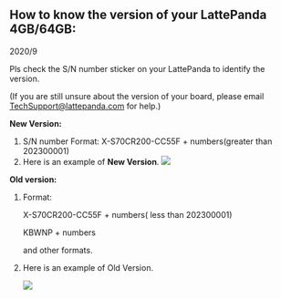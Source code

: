 ## **How to know the version of your LattePanda 4GB/64GB:**  

2020/9

Pls check the S/N number sticker on your LattePanda to identify the version. 

(If you are still unsure about the version of your board, please email TechSupport@lattepanda.com for help.)

**New Version:** 

1. S/N number Format: X-S70CR200-CC55F + numbers(greater than 202300001)
2. Here is an example of **New Version**.
   ![](https://www.lattepanda.com/wp-content/uploads/2020/08/CC55F.jpg)

**Old version:**

1. Format: 

   X-S70CR200-CC55F + numbers( less than 202300001)

   KBWNP + numbers

   and other formats.

2. Here is an example of Old Version.

   ![](https://www.lattepanda.com/wp-content/uploads/2020/09/4-64GB_20200917133115.jpg)